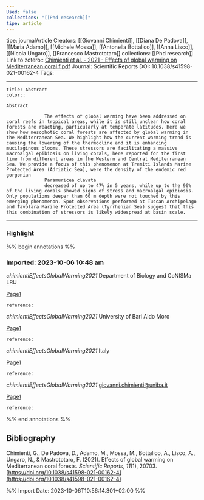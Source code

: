 ```yaml
---
Used: false
collections: "[[Phd research]]"
tipe: article
---
```

tipe: journalArticle
Creators: [[Giovanni Chimienti]], [[Diana De Padova]], [[Maria Adamo]], [[Michele Mossa]], [[Antonella Bottalico]], [[Anna Lisco]], [[Nicola Ungaro]], [[Francesco Mastrototaro]]
collections: [[Phd research]]
Link to zotero:: [Chimienti et al. - 2021 - Effects of global warming on Mediterranean coral f.pdf](zotero://select/library/items/EUU2IC8K)
Journal: Scientific Reports
DOI: 10.1038/s41598-021-00162-4
Tags: 

---
```ad-note
title: Abstract
color:: 

Abstract
            
              The effects of global warming have been addressed on coral reefs in tropical areas, while it is still unclear how coral forests are reacting, particularly at temperate latitudes. Here we show how mesophotic coral forests are affected by global warming in the Mediterranean Sea. We highlight how the current warming trend is causing the lowering of the thermocline and it is enhancing mucilaginous blooms. These stressors are facilitating a massive macroalgal epibiosis on living corals, here reported for the first time from different areas in the Western and Central Mediterranean Sea. We provide a focus of this phenomenon at Tremiti Islands Marine Protected Area (Adriatic Sea), were the density of the endemic red gorgonian
              Paramuricea clavata
              decreased of up to 47% in 5 years, while up to the 96% of the living corals showed signs of stress and macroalgal epibiosis. Only populations deeper than 60 m depth were not touched by this emerging phenomenon. Spot observations performed at Tuscan Archipelago and Tavolara Marine Protected Area (Tyrrhenian Sea) suggest that this this combination of stressors is likely widespread at basin scale.

```

---
### Highlight

%% begin annotations %%



### Imported: 2023-10-06 10:48 am

*chimientiEffectsGlobalWarming2021*
	Department of Biology and CoNISMa LRU 
	
[Page1](zotero://open-pdf/library/items/EUU2IC8K?page=1&a=FWQW6HBF)
	
	
	
	reference:

*chimientiEffectsGlobalWarming2021*
	University of Bari Aldo Moro 
	
[Page1](zotero://open-pdf/library/items/EUU2IC8K?page=1&a=CE3DCL5I)
	
	
	
	reference:

*chimientiEffectsGlobalWarming2021*
	Italy 
	
[Page1](zotero://open-pdf/library/items/EUU2IC8K?page=1&a=JEPFLUPF)
	
	
	
	reference:

*chimientiEffectsGlobalWarming2021*
	giovanni.chimienti@uniba.it 
	
[Page1](zotero://open-pdf/library/items/EUU2IC8K?page=1&a=XCHYIGRP)
	
	
	
	reference:


%% end annotations %%

## Bibliography

Chimienti, G., De Padova, D., Adamo, M., Mossa, M., Bottalico, A., Lisco, A., Ungaro, N., & Mastrototaro, F. (2021). Effects of global warming on Mediterranean coral forests. _Scientific Reports_, _11_(1), 20703. [https://doi.org/10.1038/s41598-021-00162-4](https://doi.org/10.1038/s41598-021-00162-4)

%% Import Date: 2023-10-06T10:56:14.301+02:00 %%
